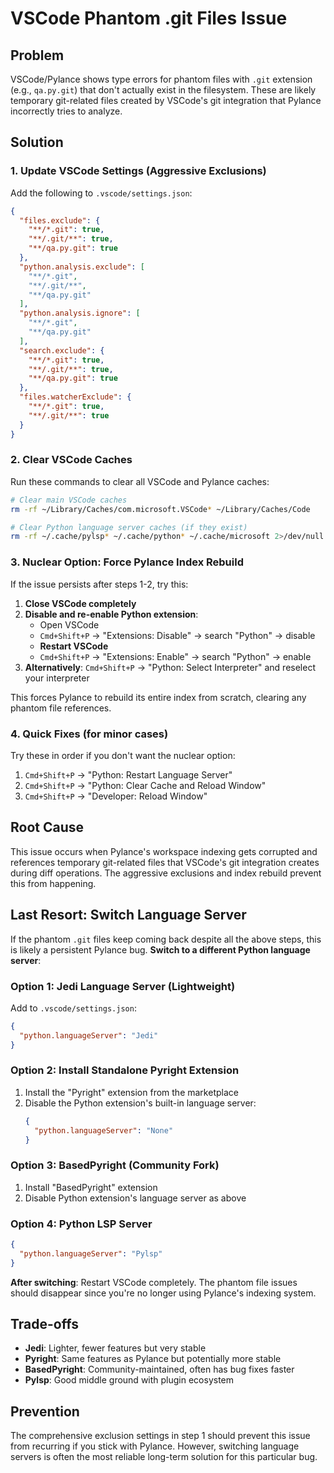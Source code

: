 # VSCode Phantom .git Files Issue

## Problem
VSCode/Pylance shows type errors for phantom files with `.git` extension (e.g., `qa.py.git`) that don't actually exist in the filesystem. These are likely temporary git-related files created by VSCode's git integration that Pylance incorrectly tries to analyze.

## Solution

### 1. Update VSCode Settings (Aggressive Exclusions)
Add the following to `.vscode/settings.json`:

```json
{
  "files.exclude": {
    "**/*.git": true,
    "**/.git/**": true,
    "**/qa.py.git": true
  },
  "python.analysis.exclude": [
    "**/*.git",
    "**/.git/**",
    "**/qa.py.git"
  ],
  "python.analysis.ignore": [
    "**/*.git",
    "**/qa.py.git"
  ],
  "search.exclude": {
    "**/*.git": true,
    "**/.git/**": true,
    "**/qa.py.git": true
  },
  "files.watcherExclude": {
    "**/*.git": true,
    "**/.git/**": true
  }
}
```

### 2. Clear VSCode Caches
Run these commands to clear all VSCode and Pylance caches:

```bash
# Clear main VSCode caches
rm -rf ~/Library/Caches/com.microsoft.VSCode* ~/Library/Caches/Code

# Clear Python language server caches (if they exist)
rm -rf ~/.cache/pylsp* ~/.cache/python* ~/.cache/microsoft 2>/dev/null || true
```

### 3. Nuclear Option: Force Pylance Index Rebuild
If the issue persists after steps 1-2, try this:

1. **Close VSCode completely**
2. **Disable and re-enable Python extension**:
   - Open VSCode
   - `Cmd+Shift+P` → "Extensions: Disable" → search "Python" → disable
   - **Restart VSCode**
   - `Cmd+Shift+P` → "Extensions: Enable" → search "Python" → enable
3. **Alternatively**: `Cmd+Shift+P` → "Python: Select Interpreter" and reselect your interpreter

This forces Pylance to rebuild its entire index from scratch, clearing any phantom file references.

### 4. Quick Fixes (for minor cases)
Try these in order if you don't want the nuclear option:
1. `Cmd+Shift+P` → "Python: Restart Language Server"
2. `Cmd+Shift+P` → "Python: Clear Cache and Reload Window"
3. `Cmd+Shift+P` → "Developer: Reload Window"

## Root Cause
This issue occurs when Pylance's workspace indexing gets corrupted and references temporary git-related files that VSCode's git integration creates during diff operations. The aggressive exclusions and index rebuild prevent this from happening.

## Last Resort: Switch Language Server
If the phantom `.git` files keep coming back despite all the above steps, this is likely a persistent Pylance bug. **Switch to a different Python language server**:

### Option 1: Jedi Language Server (Lightweight)
Add to `.vscode/settings.json`:
```json
{
  "python.languageServer": "Jedi"
}
```

### Option 2: Install Standalone Pyright Extension
1. Install the "Pyright" extension from the marketplace
2. Disable the Python extension's built-in language server:
   ```json
   {
     "python.languageServer": "None"
   }
   ```

### Option 3: BasedPyright (Community Fork)
1. Install "BasedPyright" extension
2. Disable Python extension's language server as above

### Option 4: Python LSP Server
```json
{
  "python.languageServer": "Pylsp"
}
```

**After switching**: Restart VSCode completely. The phantom file issues should disappear since you're no longer using Pylance's indexing system.

## Trade-offs
- **Jedi**: Lighter, fewer features but very stable
- **Pyright**: Same features as Pylance but potentially more stable
- **BasedPyright**: Community-maintained, often has bug fixes faster
- **Pylsp**: Good middle ground with plugin ecosystem

## Prevention
The comprehensive exclusion settings in step 1 should prevent this issue from recurring if you stick with Pylance. However, switching language servers is often the most reliable long-term solution for this particular bug.
